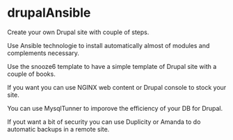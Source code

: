 # drupalAnsible

Create your own Drupal site with couple of steps.

Use Ansible technologie to install automatically almost of modules and complements necessary.

Use the snooze6 template to have a simple template of Drupal site with a couple of books.

If you want you can use NGINX web content or Drupal console to stock your site.

You can use MysqlTunner to imporove the efficiency of your DB for Drupal.

If yout want a bit of security you can use Duplicity or Amanda to do automatic backups in a remote site.
